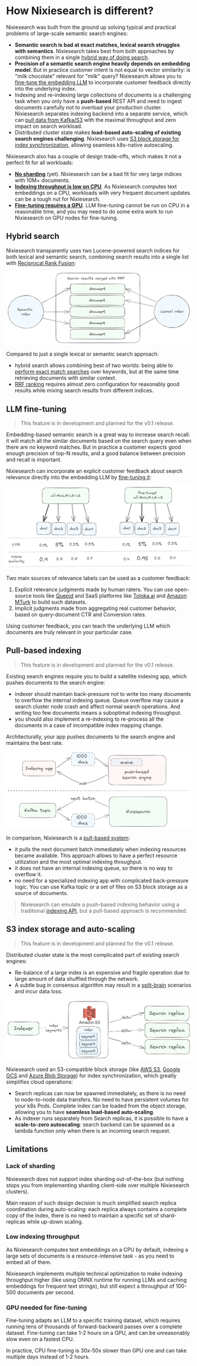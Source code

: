# How Nixiesearch is different?

Nixiesearch was built from the ground up solving typical and practical problems of large-scale semantic search engines:

* **Semantic search is bad at exact matches, lexical search struggles with semantics**. Nixiesearch takes best from both approaches by combining them in a single [hybrid way of doing search](#hybrid-search).
* **Precision of a semantic search engine heavily depends on embedding model**. But in practice customer intent is not equal to vector similarity: is "milk chocolate" relevant for "milk" query? Nixiesearch allows you to [fine-tune the embedding LLM](#llm-fine-tuning) to incorporate customer feedback directly into the underlying index.
* Indexing and re-indexing large collections of documents is a challenging task when you only have a **push-based** REST API and need to ingest documents carefully not to overload your production cluster. Nixiesearch separates indexing backend into a separate service, which can [pull data from Kafka/S3](#pull-based-indexing) with the maximal throughput and zero impact on search workload.
* Distributed cluster state makes **load-based auto-scaling of existing search engines challenging**. Nixiesearch uses [S3 block storage for index synchronization](#s3-index-storage-and-auto-scaling), allowing seamless k8s-native autoscaling. 

Nixiesearch also has a couple of design trade-offs, which makes it not a perfect fit for all workloads:

* **[No sharding](#lack-of-sharding)** (yet). Nixiesearch can be a bad fit for very large indices with 10M+ documents.
* **[Indexing throughput is low on CPU](#low-indexing-throughput)**. As Nixiesearch computes text embeddings on a CPU, workloads with very frequent document updates can be a tough nut for Nixiesearch.
* **[Fine-tuning requires a GPU](#gpu-needed-for-fine-tuning)**. LLM fine-tuning cannot be run on CPU in a reasonable time, and you may need to do some extra work to run Nixiesearch on GPU nodes for fine-tuning.

## Hybrid search

Nixiesearch transparently uses two Lucene-powered search indices for both lexical and semantic search, combining search results into a single list with [Reciprocal Rank Fusion](../reference/api/search/query.md#rrf-reciprocal-rank-fusion):

![RRF](../img/hybridsearch.png)

Compared to just a single lexical or semantic search approach:

* hybrid search allows combining best of two worlds: being able to [perform exact match searches](../reference/api/search/query.md#hybrid-semantic-and-lexical-search) over keywords, but at the same time retrieving documents with similar context.
* [RRF ranking](../reference/api/search/query.md#rrf-reciprocal-rank-fusion) requires almost zero configuration for reasonably good results while mixing search results from different indices.

## LLM fine-tuning

> This feature is in development and planned for the v0.1 release.

Embedding-based semantic search is a great way to increase search recall: it will match all the similar documents based on the search query even when there are no keyword matches. But in practice a customer expects good enough precision of top-N results, and a good balance between precision and recall is important.

Nixiesearch can incorporate an explicit customer feedback about search relevance directly into the embedding LLM by [fine-tuning it](../reference/cli/finetune.md):

![fine-tuning](../img/fine-tuned.png)

Two main sources of relevance labels can be used as a customer feedback:

1. Explicit relevance judgments made by human raters. You can use open-source tools like [Quepid](https://quepid.com/) and SaaS platforms like [Toloka.ai](https://toloka.ai/search-relevance/) and [Amazon MTurk](https://www.mturk.com/) to build such datasets.
2. Implicit judgments made from aggregating real customer behavior, based on query-document CTR and Conversion rates.

Using customer feedback, you can teach the underlying LLM which documents are truly relevant in your particular case.

## Pull-based indexing

> This feature is in development and planned for the v0.1 release.

Existing search engines require you to build a satellite indexing app, which pushes documents to the search engine:

* indexer should maintain back-pressure not to write too many documents to overflow the internal indexing queue. Queue overflow may cause a search cluster node crash and affect normal search operations. And writing too few documents means a suboptimal indexing throughput.
* you should also implement a re-indexing to re-process all the documents in a case of incompatible index mapping change.

Architecturally, your app pushes documents to the search engine and maintains the best rate.

![pull-push indexing](../img/pullpush.png)

In comparison, Nixiesearch is a [pull-based system](../reference/cli/index.md):

* it pulls the next document batch immediately when indexing resources became available. This approach allows to have a perfect resource utilization and the most optimal indexing throughput.
* it does not have an internal indexing queue, so there is no way to overflow it.
* no need for a specialized indexing app with complicated back-pressure logic. You can use Kafka topic or a set of files on S3 block storage as a source of documents.

> Nixiesearch can emulate a push-based indexing behavior using a traditional [indexing API](../reference/api/index/ingestion.md), but a pull-based approach is recommended.

## S3 index storage and auto-scaling

> This feature is in development and planned for the v0.1 release.

Distributed cluster state is the most complicated part of existing search engines:

* Re-balance of a large index is an expensive and fragile operation due to large amount of data shuffled through the network.
* A subtle bug in consensus algorithm may result in a [split-brain](https://www.slideshare.net/DilumBandara/cap-theorem-and-split-brain-syndrome) scenarios and incur data loss.

![s3 index](../img/s3-index.png)

Nixiesearch used an S3-compatible block storage (like [AWS S3](https://aws.amazon.com/s3/), [Google GCS](https://cloud.google.com/storage) and [Azure Blob Storage](https://azure.microsoft.com/en-us/products/storage/blobs)) for index synchronization, which greatly simplifies cloud operations:

* Search replicas can now be spawned immediately, as there is no need to node-to-node data transfers. No need to have persistent volumes for your k8s Pods. Complete index can be loaded from the object storage, allowing you to have **seamless load-based auto-scaling**.
* As indexer runs separately from Search replicas, it is possible to have a **scale-to-zero autoscaling**: search backend can be spawned as a lambda function only when there is an incoming search request. 

## Limitations

### Lack of sharding

Nixiesearch does not support index sharding out-of-the-box (but nothing stops you from implementing sharding client-side over multiple Nixiesearch clusters).

Main reason of such design decision is much simplified search replica coordination during auto-scaling: each replica always contains a complete copy of the index, there is no need to maintain a specific set of shard-replicas while up-down scaling.

### Low indexing throughput

As Nixiesearch computes text embeddings on a CPU by default, indexing a large sets of documents is a resource-intensive task - as you need to embed all of them. 

Nixiesearch implements multiple technical optimization to make indexing throughput higher (like using ONNX runtime for running LLMs and caching embeddings for frequent text strings), but still expect a throughput of 100-500 documents per second.

### GPU needed for fine-tuning

Fine-tuning adapts an LLM to a specific training dataset, which requires running tens of thousands of forward-backward passes over a complete dataset. Fine-tuning can take 1-2 hours on a GPU, and can be unreasonably slow even on a fastest CPU.

In practice, CPU fine-tuning is 30x-50x slower than GPU one and can take multiple days instead of 1-2 hours.